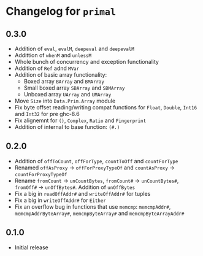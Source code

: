 # Changelog for `primal`

## 0.3.0

* Addition of `eval`, `evalM`, `deepeval` and `deepevalM`
* Addittion of `whenM` and `unlessM`
* Whole bunch of concurrency and exception functionality
* Addition of `Ref` adnd `MVar`
* Addition of basic array functionality:
  * Boxed array `BArray` and `BMArray`
  * Small boxed array `SBArray` and `SBMArray`
  * Unboxed array `UArray` and `UMArray`
* Move `Size` into `Data.Prim.Array` module
* Fix byte offset reading/writing compat functions for `Float`, `Double`, `Int16` and
  `Int32` for pre ghc-8.6
* Fix alignemnt for `()`, `Complex`, `Ratio` and `Fingerprint`
* Addition of internal to base function: `(#.)`

## 0.2.0

* Addition of `offToCount`, `offForType`, `countToOff` and `countForType`
* Renamed `offAsProxy` -> `offForProxyTypeOf` and `countAsProxy` -> `countForProxyTypeOf`
* Rename `fromCount` -> `unCountBytes`, `fromCount#` -> `unCountBytes#`, `fromOff#` ->
  `unOffBytes#`. Addition of `unOffBytes`
* Fix a big in `readOffAddr#` and `writeOffAddr#` for tuples
* Fix a big in `writeOffAddr#` for `Either`
* Fix an overflow bug in functions that use `memcmp`: `memcmpAddr#`,
  `memcmpAddrByteArray#`, `memcmpByteArray#` and `memcmpByteArrayAddr#`

## 0.1.0

* Initial release
